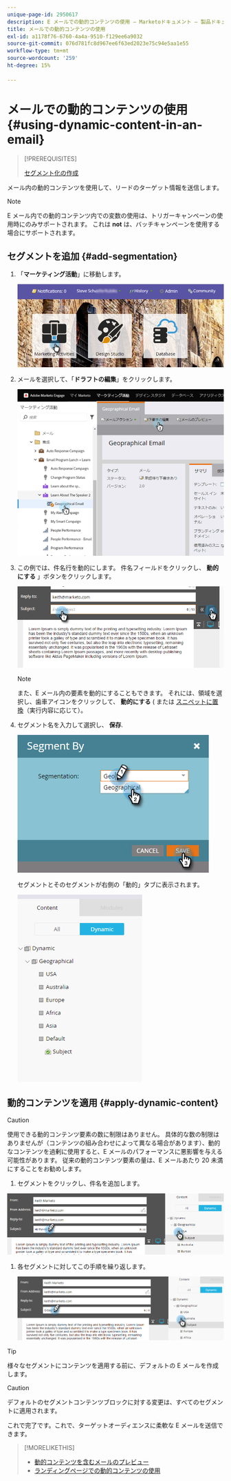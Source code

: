 ```yaml
---
unique-page-id: 2950617
description: E メールでの動的コンテンツの使用 — Marketoドキュメント — 製品ドキュメント
title: メールでの動的コンテンツの使用
exl-id: a1178f76-6760-4a4a-9510-f129ee6a9032
source-git-commit: 076d781fc8d967ee6f63ed2023e75c94e5aa1e55
workflow-type: tm+mt
source-wordcount: '259'
ht-degree: 15%

---
```


# メールでの動的コンテンツの使用 {#using-dynamic-content-in-an-email}

>[!PREREQUISITES]
>
>[セグメント化の作成](/help/marketo/product-docs/personalization/segmentation-and-snippets/segmentation/create-a-segmentation.md)

メール内の動的コンテンツを使用して、リードのターゲット情報を送信します。

>[!NOTE]
>
>E メール内での動的コンテンツ内での変数の使用は、トリガーキャンペーンの使用時にのみサポートされます。 これは **not** は、バッチキャンペーンを使用する場合にサポートされます。

## セグメントを追加 {#add-segmentation}

1. 「**マーケティング活動**」に移動します。

   ![](assets/login-marketing-activities.png)

1. メールを選択して、「**ドラフトの編集**」をクリックします。

   ![](assets/1.2.png)

1. この例では、件名行を動的にします。 件名フィールドをクリックし、 **動的にする** 」ボタンをクリックします。

   ![](assets/1.3.png)

   >[!NOTE]
   >
   >また、E メール内の要素を動的にすることもできます。 それには、領域を選択し、歯車アイコンをクリックして、 **動的にする** ( または [スニペットに置換](/help/marketo/product-docs/personalization/segmentation-and-snippets/snippets/create-a-snippet.md)（実行内容に応じて）。

1. セグメント名を入力して選択し、 **保存**.

   ![](assets/1.4.png)

   セグメントとそのセグメントが右側の「動的」タブに表示されます。

   ![](assets/1.5.png)

## 動的コンテンツを適用 {#apply-dynamic-content}

>[!CAUTION]
>
>使用できる動的コンテンツ要素の数に制限はありません。 具体的な数の制限はありませんが（コンテンツの組み合わせによって異なる場合があります）、動的なコンテンツを過剰に使用すると、E メールのパフォーマンスに悪影響を与える可能性があります。 従来の動的コンテンツ要素の量は、E メールあたり 20 未満にすることをお勧めします。

1. セグメントをクリックし、件名を追加します。

![](assets/2.1.png)

1. 各セグメントに対してこの手順を繰り返します。

   ![](assets/2.2.png)

>[!TIP]
>
>様々なセグメントにコンテンツを適用する前に、デフォルトの E メールを作成します。

>[!CAUTION]
>
>デフォルトのセグメントコンテンツブロックに対する変更は、すべてのセグメントに適用されます。

これで完了です。これで、ターゲットオーディエンスに柔軟な E メールを送信できます。

>[!MORELIKETHIS]
>
>* [動的コンテンツを含むメールのプレビュー](/help/marketo/product-docs/email-marketing/general/functions-in-the-editor/preview-an-email-with-dynamic-content.md)
>* [ランディングページでの動的コンテンツの使用](/help/marketo/product-docs/demand-generation/landing-pages/free-form-landing-pages/use-dynamic-content-in-a-free-form-landing-page.md)

